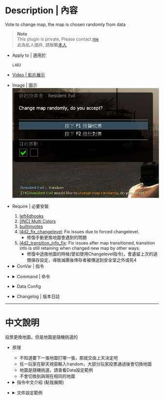 # Description | 內容
Vote to change map, the map is chosen randomly from data

> __Note__ <br/>
This plugin is private, Please contact [me](https://github.com/fbef0102/Game-Private_Plugin#私人插件列表-private-plugins-list)<br/>
此為私人插件, 請聯繫[本人](https://github.com/fbef0102/Game-Private_Plugin#私人插件列表-private-plugins-list)

* Apply to | 適用於
    ```
    L4D2
    ```

* [Video | 影片展示](https://youtu.be/VskIo4LnBuI)

* Image | 圖示
    <br/>![l4d_random_map_vote_1](image/l4d_random_map_vote_1.jpg)

* Require | 必要安裝
    1. [left4dhooks](https://forums.alliedmods.net/showthread.php?t=321696)
    2. [[INC] Multi Colors](https://github.com/fbef0102/L4D1_2-Plugins/releases/tag/Multi-Colors)
    3. [builtinvotes](https://github.com/fbef0102/Game-Private_Plugin/releases/tag/builtinvotes)
	4. [l4d2_fix_changelevel](https://github.com/Target5150/MoYu_Server_Stupid_Plugins/tree/master/The%20Last%20Stand/l4d2_fix_changelevel): Fix issues due to forced changelevel.
		* 修復手動更換地圖會遇到的問題
	5. [l4d2_transition_info_fix](/l4d2_transition_info_fix): Fix issues after map transitioned, transition info is still retaining when changed new map by other ways.
		* 修復中途換地圖的時候(譬如使用Changelevel指令)，會遺留上次的過關保存設定，導致滅團後倖存者被傳送到安全室之外或死4   

* <details><summary>ConVar | 指令</summary>

    * cfg/sourcemod/l4d_random_map_vote.cfg
        ```php
        // 0=Plugin off, 1=Plugin on.
        l4d_random_map_vote_enable "1"
        
        // Delay to start another random map vote after vote failed.
        l4d_random_map_vote_delay "60"
        ```
</details>

* <details><summary>Command | 命令</summary>

    * **Start a vote to change map randomly**
        ```php
        sm_random
        ```
</details>

* <details><summary>Data Config</summary>

    * [data/l4d_random_vote_map.cfg](data/l4d_random_vote_map.cfg)
    * the map is chosen randomly from the data list, modify to add or delete
        ```php 
        c5m5_bridge
        c4m1_milltown_a
        c2m1_highway
        c1m4_atrium
        ```
</details>

* <details><summary>Changelog | 版本日誌</summary>

    * v1.1 (2023-2-10)
        * Support l4d_team_unscramble

    * v1.0 (2022-11-12)
        * Initial Release
</details>

- - - -
# 中文說明
投票更換地圖，但是地圖是隨機挑選的

* 原理
    * 不知道要下一張地圖打哪一張，那就交由上天決定吧
    * 任一玩家在聊天視窗輸入!random，大部分玩家投票通過後會切換地圖
    * 地圖是隨機挑選，請查看Data設定範例
    * 不會切換到與現在相同的地圖

* <details><summary>指令中文介紹 (點我展開)</summary>

    * cfg/sourcemod/l4d_random_map_vote.cfg
        ```php
        // 0=關閉插件, 1=啟動插件.
        l4d_random_map_vote_enable "1"

        // 必須間隔60秒才能再次發起投票
        l4d_random_map_vote_delay "60"
        ```
</details>

* <details><summary>文件設定範例</summary>

    * [data/l4d_random_vote_map.cfg](data/l4d_random_vote_map.cfg)
    * 從以下列表中隨機選擇地圖，可自行填寫增加或刪除，寫入順序不影響
        ```php 
        c5m5_bridge
        c4m1_milltown_a
        c2m1_highway
        c1m4_atrium
        ```
</details>


